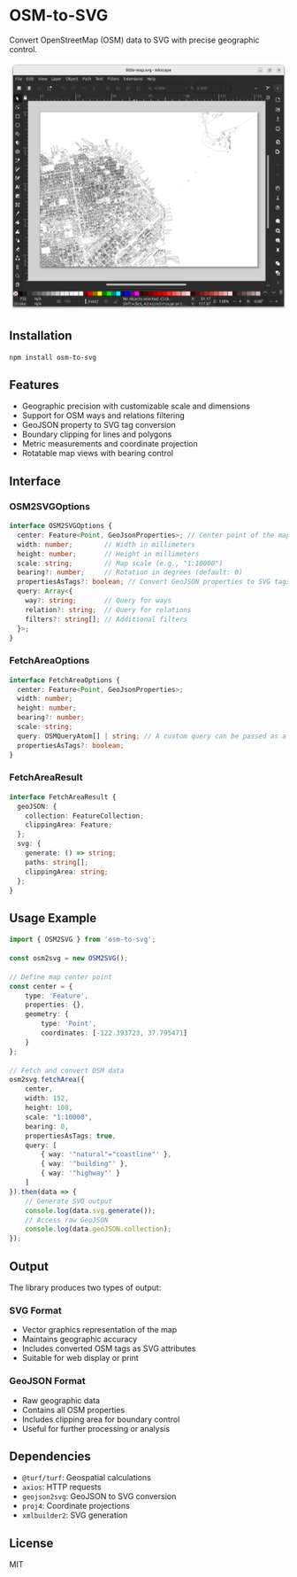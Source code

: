 # OSM-to-SVG

Convert OpenStreetMap (OSM) data to SVG with precise geographic control.

![Previw](./InkscapeScreenshot.png)

## Installation

```sh
npm install osm-to-svg
```

## Features

- Geographic precision with customizable scale and dimensions
- Support for OSM ways and relations filtering
- GeoJSON property to SVG tag conversion
- Boundary clipping for lines and polygons
- Metric measurements and coordinate projection
- Rotatable map views with bearing control

## Interface

### OSM2SVGOptions

```ts
interface OSM2SVGOptions {
  center: Feature<Point, GeoJsonProperties>; // Center point of the map
  width: number;        // Width in millimeters
  height: number;       // Height in millimeters
  scale: string;        // Map scale (e.g., "1:10000")
  bearing?: number;     // Rotation in degrees (default: 0)
  propertiesAsTags?: boolean; // Convert GeoJSON properties to SVG tags
  query: Array<{
    way?: string;       // Query for ways
    relation?: string;  // Query for relations
    filters?: string[]; // Additional filters
  }>;
}
```

### FetchAreaOptions

```ts
interface FetchAreaOptions {
  center: Feature<Point, GeoJsonProperties>;
  width: number;
  height: number;
  bearing?: number;
  scale: string;
  query: OSMQueryAtom[] | string; // A custom query can be passed as a string
  propertiesAsTags?: boolean;
}
```

### FetchAreaResult

```ts
interface FetchAreaResult {
  geoJSON: {
    collection: FeatureCollection;
    clippingArea: Feature;
  };
  svg: {
    generate: () => string;
    paths: string[];
    clippingArea: string;
  };
}
```

## Usage Example

```ts
import { OSM2SVG } from 'osm-to-svg';

const osm2svg = new OSM2SVG();

// Define map center point
const center = {
    type: 'Feature',
    properties: {},
    geometry: {
        type: 'Point',
        coordinates: [-122.393723, 37.795471]
    }
};

// Fetch and convert OSM data
osm2svg.fetchArea({
    center,
    width: 152,
    height: 108,
    scale: "1:10000",
    bearing: 0,
    propertiesAsTags: true,
    query: [
        { way: '"natural"="coastline"' },
        { way: '"building"' },
        { way: '"highway"' }
    ]
}).then(data => {
    // Generate SVG output
    console.log(data.svg.generate());
    // Access raw GeoJSON
    console.log(data.geoJSON.collection);
});
```

## Output

The library produces two types of output:

### SVG Format

- Vector graphics representation of the map
- Maintains geographic accuracy
- Includes converted OSM tags as SVG attributes
- Suitable for web display or print

### GeoJSON Format

- Raw geographic data
- Contains all OSM properties
- Includes clipping area for boundary control
- Useful for further processing or analysis

## Dependencies

- `@turf/turf`: Geospatial calculations
- `axios`: HTTP requests
- `geojson2svg`: GeoJSON to SVG conversion
- `proj4`: Coordinate projections
- `xmlbuilder2`: SVG generation

## License

MIT

